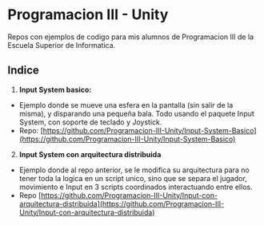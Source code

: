 # Programacion III - Unity

Repos con ejemplos de codigo para mis alumnos de Programacion III de la Escuela Superior de Informatica. 




## Indice

1. **Input System basico:** 
- Ejemplo donde se mueve una esfera en la pantalla (sin salir de la misma), y disparando una pequeña bala. Todo usando el paquete Input System, con soporte de teclado y Joystick. 
- Repo: [https://github.com/Programacion-III-Unity/Input-System-Basico](https://github.com/Programacion-III-Unity/Input-System-Basico)
2. **Input System con arquitectura distribuida**
- Ejemplo donde al repo anterior, se le modifica su arquitectura para no tener toda la logica en un script unico, sino que se separa el jugador, movimiento e Input en 3 scripts coordinados interactuando entre ellos.
- Repo [https://github.com/Programacion-III-Unity/Input-con-arquitectura-distribuida](https://github.com/Programacion-III-Unity/Input-con-arquitectura-distribuida)
